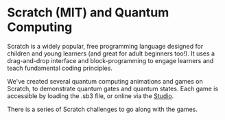 # Scratch (MIT) and Quantum Computing

Scratch is a widely popular, free programming language designed for children and young learners (and great for adult beginners too!). It uses a drag-and-drop interface and block-programming to engage learners and teach fundamental coding principles.

We've created several quantum computing animations and games on Scratch, to demonstrate quantum gates and quantum states. Each game is accessible by loading the .sb3 file, or online via the [Studio](https://scratch.mit.edu/studios/27046227/).

There is a series of Scratch challenges to go along with the games.
